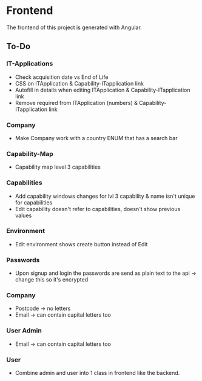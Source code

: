 
# Frontend
The frontend of this project is generated with Angular. 

## To-Do

### IT-Applications
* Check acquisition date vs End of Life
* CSS on ITApplication & Capability-ITapplication link
* Autofill in details when editing ITApplication & Capability-ITapplication link
* Remove required from ITApplication (numbers) & Capability-ITapplication link

### Company 
* Make Company work with a country ENUM that has a search bar

### Capability-Map
* Capability map level 3 capabilities

### Capabilities
* Add capability windows changes for lvl 3 capability & name isn't unique for capabilities
* Edit capability doesn't refer to capabilities, doesn't show previous values

### Environment
* Edit environment shows create button instead of Edit

### Passwords
* Upon signup and login the passwords are send as plain text to the api -> change this so it's encrypted

### Company
* Postcode -> no letters
* Email -> can contain capital letters too

### User Admin
* Email -> can contain capital letters too

### User
* Combine admin and user into 1 class in frontend like the backend.
